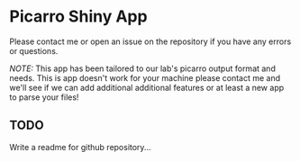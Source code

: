 # Picarro Shiny App

Please contact me or open an issue on the repository if you have any errors or questions. 

*NOTE:* This app has been tailored to our lab's picarro output format and needs. This is app doesn't work for your machine please contact me and we'll see if we can add additional additional features or at least a new app to parse your files!

## TODO

Write a readme for github repository...